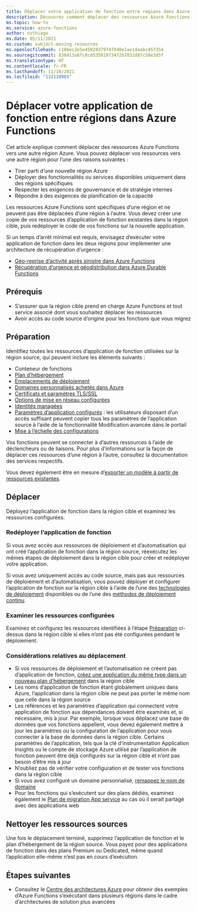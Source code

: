 ```yaml
---
title: Déplacer votre application de fonction entre régions dans Azure Functions
description: Découvrez comment déplacer des ressources Azure Functions d’une région vers une autre en créant une copie de vos ressources Azure Function existantes dans la région cible.
ms.topic: how-to
ms.service: azure-functions
author: nzthiago
ms.date: 05/11/2021
ms.custom: subject-moving-resources
ms.openlocfilehash: c106ec2e5e4592937974f040e1ae14aabc45f354
ms.sourcegitcommit: 838413a8fc8cd53581973472b7832d87c58e3d5f
ms.translationtype: HT
ms.contentlocale: fr-FR
ms.lasthandoff: 11/10/2021
ms.locfileid: "132138965"
---
```

# <a name="move-your-function-app-between-regions-in-azure-functions"></a>Déplacer votre application de fonction entre régions dans Azure Functions

Cet article explique comment déplacer des ressources Azure Functions vers une autre région Azure. Vous pouvez déplacer vos ressources vers une autre région pour l’une des raisons suivantes :
 + Tirer parti d’une nouvelle région Azure
 + Déployer des fonctionnalités ou services disponibles uniquement dans des régions spécifiques
 + Respecter les exigences de gouvernance et de stratégie internes
 + Répondre à des exigences de planification de la capacité

Les ressources Azure Functions sont spécifiques d’une région et ne peuvent pas être déplacées d’une région à l’autre. Vous devez créer une copie de vos ressources d’application de fonction existantes dans la région cible, puis redéployer le code de vos fonctions sur la nouvelle application.

Si un temps d’arrêt minimal est requis, envisagez d’exécuter votre application de fonction dans les deux régions pour implémenter une architecture de récupération d’urgence :
+ [Géo-reprise d’activité après sinistre dans Azure Functions](functions-geo-disaster-recovery.md)
+ [Récupération d’urgence et géodistribution dans Azure Durable Functions](durable/durable-functions-disaster-recovery-geo-distribution.md)

## <a name="prerequisites"></a>Prérequis

+ S’assurer que la région cible prend en charge Azure Functions et tout service associé dont vous souhaitez déplacer les ressources
+ Avoir accès au code source d’origine pour les fonctions que vous migrez

## <a name="prepare"></a>Préparation

Identifiez toutes les ressources d’application de fonction utilisées sur la région source, qui peuvent inclure les éléments suivants :

+ Conteneur de fonctions
+ [Plan d’hébergement](functions-scale.md#overview-of-plans)
+ [Emplacements de déploiement](functions-deployment-slots.md)
+ [Domaines personnalisés achetés dans Azure](../app-service/manage-custom-dns-buy-domain.md)
+ [Certificats et paramètres TLS/SSL](../app-service/configure-ssl-certificate.md)
+ [Options de mise en réseau configurées](functions-networking-options.md)
+ [Identités managées](../app-service/overview-managed-identity.md)
+ [Paramètres d’application configurés](functions-how-to-use-azure-function-app-settings.md) : les utilisateurs disposant d’un accès suffisant peuvent copier tous les paramètres de l’application source à l’aide de la fonctionnalité Modification avancée dans le portail
+ [Mise à l’échelle des configurations](functions-scale.md#scale)

Vos fonctions peuvent se connecter à d’autres ressources à l’aide de déclencheurs ou de liaisons. Pour plus d’informations sur la façon de déplacer ces ressources d’une région à l’autre, consultez la documentation des services respectifs.

Vous devez également être en mesure d’[exporter un modèle à partir de ressources existantes](../azure-resource-manager/templates/export-template-portal.md).

## <a name="move"></a>Déplacer

Déployez l’application de fonction dans la région cible et examinez les ressources configurées. 

### <a name="redeploy-function-app"></a>Redéployer l’application de fonction

Si vous avez accès aux ressources de déploiement et d’automatisation qui ont créé l’application de fonction dans la région source, réexécutez les mêmes étapes de déploiement dans la région cible pour créer et redéployer votre application. 

Si vous avez uniquement accès au code source, mais pas aux ressources de déploiement et d’automatisation, vous pouvez déployer et configurer l’application de fonction sur la région cible à l’aide de l’une des [technologies de déploiement](functions-deployment-technologies.md) disponibles ou de l’une des [méthodes de déploiement continu](functions-continuous-deployment.md).

### <a name="review-configured-resources"></a>Examiner les ressources configurées

Examinez et configurez les ressources identifiées à l’étape [Préparation](#prepare) ci-dessus dans la région cible si elles n’ont pas été configurées pendant le déploiement.

### <a name="move-considerations"></a>Considérations relatives au déplacement
+ Si vos ressources de déploiement et l’automatisation ne créent pas d’application de fonction, [créez une application du même type dans un nouveau plan d’hébergement](functions-scale.md#overview-of-plans) dans la région cible
+ Les noms d’application de fonction étant globalement uniques dans Azure, l’application dans la région cible ne peut pas porter le même nom que celle dans la région source
+ Les références et les paramètres d’application qui connectent votre application de fonction aux dépendances doivent être examinés et, si nécessaire, mis à jour. Par exemple, lorsque vous déplacez une base de données que vos fonctions appellent, vous devez également mettre à jour les paramètres ou la configuration de l’application pour vous connecter à la base de données dans la région cible. Certains paramètres de l’application, tels que la clé d’instrumentation Application Insights ou le compte de stockage Azure utilisé par l’application de fonction peuvent être déjà configurés sur la région cible et n’ont pas besoin d’être mis à jour
+ N’oubliez pas de vérifier votre configuration et de tester vos fonctions dans la région cible
+ Si vous avez configuré un domaine personnalisé, [remappez le nom de domaine](../app-service/manage-custom-dns-migrate-domain.md#remap-the-active-dns-name)
+ Pour les fonctions qui s’exécutent sur des plans dédiés, examinez également le [Plan de migration App service](../app-service/manage-move-across-regions.md) au cas où il serait partagé avec des applications web

## <a name="clean-up-source-resources"></a>Nettoyer les ressources sources

Une fois le déplacement terminé, supprimez l’application de fonction et le plan d’hébergement de la région source. Vous payez pour des applications de fonction dans des plans Premium ou Dedicated, même quand l’application elle-même n’est pas en cours d’exécution.

## <a name="next-steps"></a>Étapes suivantes

+ Consultez le [Centre des architectures Azure](/azure/architecture/browse/?expanded=azure&products=azure-functions) pour obtenir des exemples d’Azure Functions s’exécutant dans plusieurs régions dans le cadre d’architectures de solution plus avancées
